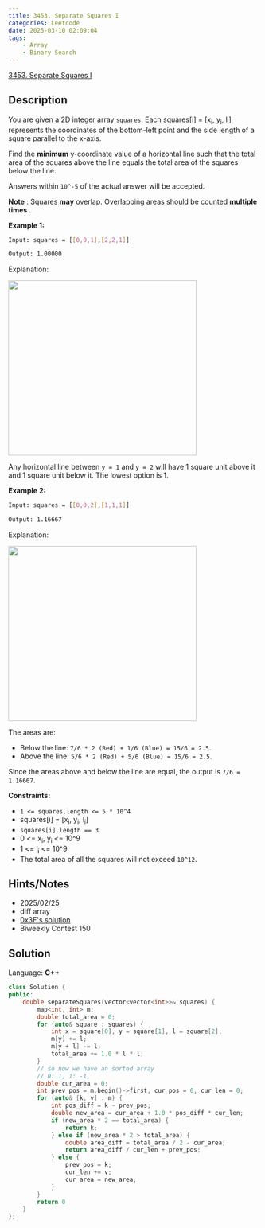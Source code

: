 ```yaml
---
title: 3453. Separate Squares I
categories: Leetcode
date: 2025-03-10 02:09:04
tags:
    - Array
    - Binary Search
---
```


[3453. Separate Squares I](https://leetcode.com/problems/separate-squares-i/description/)

## Description

You are given a 2D integer array `squares`. Each squares[i] = [x<sub>i</sub>, y<sub>i</sub>, l<sub>i</sub>] represents the coordinates of the bottom-left point and the side length of a square parallel to the x-axis.

Find the **minimum** y-coordinate value of a horizontal line such that the total area of the squares above the line equals the total area of the squares below the line.

Answers within `10^-5` of the actual answer will be accepted.

**Note** : Squares **may**  overlap. Overlapping areas should be counted **multiple times** .

**Example 1:**

```bash
Input: squares = [[0,0,1],[2,2,1]]

Output: 1.00000
```

Explanation:

<img alt="" src="https://assets.leetcode.com/uploads/2025/01/06/4062example1drawio.png" style="width: 378px; height: 352px;">

Any horizontal line between `y = 1` and `y = 2` will have 1 square unit above it and 1 square unit below it. The lowest option is 1.

**Example 2:**

```bash
Input: squares = [[0,0,2],[1,1,1]]

Output: 1.16667
```

Explanation:

<img alt="" src="https://assets.leetcode.com/uploads/2025/01/15/4062example2drawio.png" style="width: 378px; height: 352px;">

The areas are:

- Below the line: `7/6 * 2 (Red) + 1/6 (Blue) = 15/6 = 2.5`.
- Above the line: `5/6 * 2 (Red) + 5/6 (Blue) = 15/6 = 2.5`.

Since the areas above and below the line are equal, the output is `7/6 = 1.16667`.

**Constraints:**

- `1 <= squares.length <= 5 * 10^4`
- squares[i] = [x<sub>i</sub>, y<sub>i</sub>, l<sub>i</sub>]
- `squares[i].length == 3`
- 0 <= x<sub>i</sub>, y<sub>i</sub> <= 10^9
- 1 <= l<sub>i</sub> <= 10^9
- The total area of all the squares will not exceed `10^12`.

## Hints/Notes

- 2025/02/25
- diff array
- [0x3F's solution](https://leetcode.cn/problems/separate-squares-i/solutions/3076424/zheng-shu-er-fen-pythonjavacgo-by-endles-8yn5/)
- Biweekly Contest 150

## Solution

Language: **C++**

```C++
class Solution {
public:
    double separateSquares(vector<vector<int>>& squares) {
        map<int, int> m;
        double total_area = 0;
        for (auto& square : squares) {
            int x = square[0], y = square[1], l = square[2];
            m[y] += l;
            m[y + l] -= l;
            total_area += 1.0 * l * l;
        }
        // so now we have an sorted array
        // 0: 1, 1: -1,
        double cur_area = 0;
        int prev_pos = m.begin()->first, cur_pos = 0, cur_len = 0;
        for (auto& [k, v] : m) {
            int pos_diff = k - prev_pos;
            double new_area = cur_area + 1.0 * pos_diff * cur_len;
            if (new_area * 2 == total_area) {
                return k;
            } else if (new_area * 2 > total_area) {
                double area_diff = total_area / 2 - cur_area;
                return area_diff / cur_len + prev_pos;
            } else {
                prev_pos = k;
                cur_len += v;
                cur_area = new_area;
            }
        }
        return 0
    }
};
```
